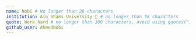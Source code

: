 ```yaml
---
name: Nobi # No longer than 28 characters
institution: Ain Shams University 🚩 # no longer than 58 characters
quote: Work hard # no longer than 100 characters, avoid using quotes(") to guarantee the format remains the same.
github_user: AhmedNobi
---
```

